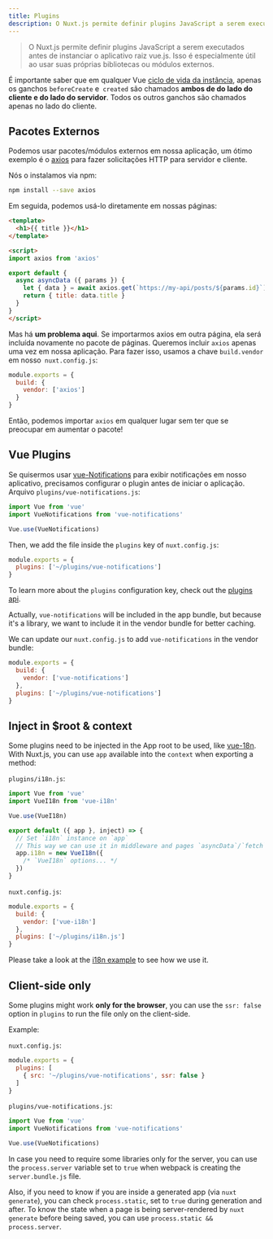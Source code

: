 ```yaml
---
title: Plugins
description: O Nuxt.js permite definir plugins JavaScript a serem executados antes de instanciar o aplicativo Vue.js raiz. Isso é especialmente útil ao usar suas próprias bibliotecas ou módulos externos.
---
```


> O Nuxt.js permite definir plugins JavaScript a serem executados antes de instanciar o aplicativo raiz vue.js. Isso é especialmente útil ao usar suas próprias bibliotecas ou módulos externos.

<div class="Alert">

É importante saber que em qualquer Vue [ciclo de vida da instância](https://vuejs.org/v2/guide/instance.html#Lifecycle-Diagram), apenas os ganchos `beforeCreate` e` created` são chamados **ambos de do lado do cliente e do lado do servidor**. Todos os outros ganchos são chamados apenas no lado do cliente.

</div>

## Pacotes Externos

Podemos usar pacotes/módulos externos em nossa aplicação, um ótimo exemplo é o [axios](https://github.com/mzabriskie/axios) para fazer solicitações HTTP para servidor e cliente.

Nós o instalamos via npm:

```bash
npm install --save axios
```

Em seguida, podemos usá-lo diretamente em nossas páginas:

```html
<template>
  <h1>{{ title }}</h1>
</template>

<script>
import axios from 'axios'

export default {
  async asyncData ({ params }) {
    let { data } = await axios.get(`https://my-api/posts/${params.id}`)
    return { title: data.title }
  }
}
</script>
```

Mas há **um problema aqui**. Se importarmos axios em outra página, ela será incluída novamente no pacote de páginas. Queremos incluir `axios` apenas uma vez em nossa aplicação. Para fazer isso, usamos a chave `build.vendor` em nosso` nuxt.config.js`:

```js
module.exports = {
  build: {
    vendor: ['axios']
  }
}
```

Então, podemos importar `axios` em qualquer lugar sem ter que se preocupar em aumentar o pacote!

## Vue Plugins

Se quisermos usar [vue-Notifications](https://github.com/se-panfilov/vue-notifications) para exibir notificações em nosso aplicativo, precisamos configurar o plugin antes de iniciar o aplicação.
Arquivo `plugins/vue-notifications.js`:

```js
import Vue from 'vue'
import VueNotifications from 'vue-notifications'

Vue.use(VueNotifications)
```

Then, we add the file inside the `plugins` key of `nuxt.config.js`:

```js
module.exports = {
  plugins: ['~/plugins/vue-notifications']
}
```

To learn more about the `plugins` configuration key, check out the [plugins api](/api/configuration-plugins).

Actually, `vue-notifications` will be included in the app bundle, but because it's a library, we want to include it in the vendor bundle for better caching.

We can update our `nuxt.config.js` to add `vue-notifications` in the vendor bundle:

```js
module.exports = {
  build: {
    vendor: ['vue-notifications']
  },
  plugins: ['~/plugins/vue-notifications']
}
```

## Inject in $root & context

Some plugins need to be injected in the App root to be used, like [vue-18n](https://github.com/kazupon/vue-i18n). With Nuxt.js, you can use `app` available into the `context` when exporting a method:

`plugins/i18n.js`:

```js
import Vue from 'vue'
import VueI18n from 'vue-i18n'

Vue.use(VueI18n)

export default ({ app }, inject) => {
  // Set `i18n` instance on `app`
  // This way we can use it in middleware and pages `asyncData`/`fetch`
  app.i18n = new VueI18n({
    /* `VueI18n` options... */
  })
}
```

`nuxt.config.js`:

```js
module.exports = {
  build: {
    vendor: ['vue-i18n']
  },
  plugins: ['~/plugins/i18n.js']
}
```

Please take a look at the [i18n example](/examples/i18n) to see how we use it.

## Client-side only

Some plugins might work **only for the browser**, you can use the `ssr: false` option in `plugins` to run the file only on the client-side.

Example:

`nuxt.config.js`:

```js
module.exports = {
  plugins: [
    { src: '~/plugins/vue-notifications', ssr: false }
  ]
}
```

`plugins/vue-notifications.js`:

```js
import Vue from 'vue'
import VueNotifications from 'vue-notifications'

Vue.use(VueNotifications)
```

In case you need to require some libraries only for the server, you can use the `process.server` variable set to `true` when webpack is creating the `server.bundle.js` file.

Also, if you need to know if you are inside a generated app (via `nuxt generate`), you can check `process.static`, set to `true` during generation and after. To know the state when a page is being server-rendered by `nuxt generate` before being saved, you can use `process.static && process.server`.
